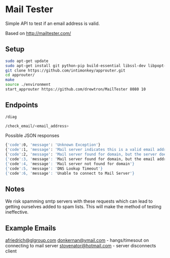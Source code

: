 # Mail Tester
Simple API to test if an email address is valid.

Based on http://mailtester.com/

## Setup

```bash
sudo apt-get update
sudo apt-get install git python-pip build-essential libssl-dev libpopt-dev
git clone https://github.com/intimonkey/approuter.git
cd approuter/
make
source ./environment
start_approuter https://github.com/drewtron/MailTester 8080 10
```

## Endpoints
```bash
/diag

/check_email/<email_address>
```
Possible JSON responses
```bash
{'code':0, 'message': 'Unknown Exception'}
{'code':1, 'message': 'Mail server indicates this is a valid email address'}
{'code':2, 'message': 'Mail server found for domain, but the server doesn\'t allow e-mail address verification'}
{'code':3, 'message': 'Mail server found for domain, but the email address is not valid'}
{'code':4, 'message': 'Mail server not found for domain'}
{'code':5, 'message': 'DNS Lookup Timeout'}
{'code':6, 'message': 'Unable to connect to Mail Server'}
```

## Notes

We risk spamming smtp servers with these requests which can lead to getting ourselves added to spam lists.  This will make the method of testing ineffective.

## Example Emails

afriedrich@glgroup.com
donkernan@ymail.com - hangs/timesout on connecting to mail server
stovenator@hotmail.com - server disconnects client
